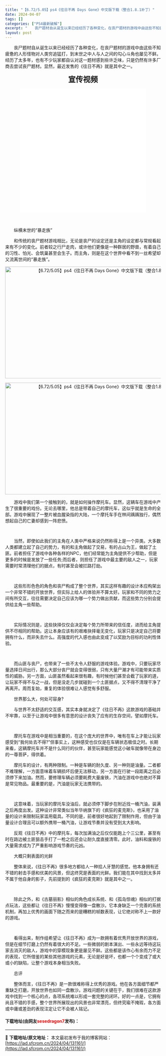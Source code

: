 ```yaml
---
title: "【6.72/5.05】ps4《往日不再 Days Gone》中文版下载（整合1.8.1补丁）"
date: 2024-04-07
tags: []
categories: ["PS4最新破解"]
excerpt: "　　丧尸题材自从诞生以来已经经历了各种变化，在丧尸题材的游戏中由这些不知疲惫的人形怪物对人类穷追猛打，到末世之中人与人之间的勾心斗角也屡见不鲜。经历了太多年，也有不少玩家都自认对这一题材感到些许乏味，只是仍然有许多厂商去尝试丧尸题材。显然，最近发售的《往日不再》就是其中之一。 宣传视频 &nbsp;&hellip;"
layout: post
---
```


 <p>　　丧尸题材自从诞生以来已经经历了各种变化，在丧尸题材的游戏中由这些不知疲惫的人形怪物对人类穷追猛打，到末世之中人与人之间的勾心斗角也屡见不鲜。经历了太多年，也有不少玩家都自认对这一题材感到些许乏味，只是仍然有许多厂商去尝试丧尸题材。显然，最近发售的《往日不再》就是其中之一。</p> <p style="text-align: center;"><strong><span style="font-size:24px;">宣传视频</span></strong></p> <p style="text-align: center;"><iframe allowfullscreen="true" border="0" frameborder="0" framespacing="0" height="400" scrolling="no" src="//player.bilibili.com/player.html?aid=47445286&amp;bvid=BV1xb411t7Ba&amp;cid=83095603&amp;page=1" width="410"></iframe></p> <p align="center">&nbsp;</p> <p>　　纵横末世的&ldquo;暴走族&rdquo;</p> <p>　　和传统的丧尸题材游戏相比，无论是丧尸的设定还是主角的设定都与常规看起来有不少的变化。前者较之行尸走肉，或许他们更像是一种群居的野兽，有着自己的习性、怕光、会筑巢甚至会生子。而主角，则是在这个世界中看不到一丝希望却又流离世间的&ldquo;暴走族&rdquo;。</p> <p align="center"><img src="https://lad.sfcrom.cn/wp-content/uploads/2024/04/20240407_661278dc3efe0.webp" style="width: 640px; height: 360px;" alt="【6.72/5.05】ps4《往日不再 Days Gone》中文版下载（整合1.8.1补丁）" /></p> <p align="center"><img src="https://lad.sfcrom.cn/wp-content/uploads/2024/04/20240407_661278dc98869.webp" style="width: 640px; height: 360px;" alt="【6.72/5.05】ps4《往日不再 Days Gone》中文版下载（整合1.8.1补丁）" /></p> <p>　　游戏中我们第一个接触到的，就是如何操作摩托车。显然，这辆车在游戏中产生了很重要的戏份。无论去哪里，他总是带着自己的摩托车，这似乎就是生命的全部。游戏中展现了一整片被血腥染指的大陆，一个摩托车手在林间踽踽独行，偶然想起自己的亡妻却感到一阵悲愤。</p> <p align="center">&nbsp;</p> <p>　　当然，即使如此我们的主角在人类中严格来说仍然称得上是一个异类。大多数人类都建立起了自己的势力，有的和主角做起了交易，有的占山为王，做起了土匪。前者担任了游戏中各种各样的NPC，他们经常能为主角提供不少帮助，但是更多的时候是发放了一些任务;而后者，则担任了游戏中最主要的敌人之一，玩家需要时常清理他们的据点，有时甚至会被拦路打劫。</p> <p align="center">&nbsp;</p> <p>　　这些形形色色的角色和丧尸构成了整个世界，其实这样有趣的设计本应构架出一个非常不错的开放世界，但实际上给人的体验并不算太好。玩家和不同的势力之间有所交互，往往需要决定自己应该为哪一个势力做出贡献，而这些势力分别会提供给主角一些帮助。</p> <p align="center">&nbsp;</p> <p>　　实际情况则是，这些抉择仅仅会决定每个势力所带来的信任度，进而给主角提供不尽相同的帮助。这让本身应该有的艰难抉择毫无变化，玩家只是决定自己将要拥有什么，而非失去什么。高强度的代入感也由此变成了以奖励为目标的功利性体验。</p> <p align="center">&nbsp;</p> <p>　　而山匪与丧尸，也带来了一些不太令人舒服的游戏体验。游戏中，只要玩家尽量选择日间出行，那么大部分丧尸就会变得很弱，只有大量尸潮才有可能带来实质性的威胁。另一方面，山匪虽然看起来很有趣，有时候他们甚至会截了玩家的道，让玩家不得不与之一战，但是没走几步就碰到一个土匪据点，又不得不清理干净了再离开。周而复始，重复的体验很难让人感觉有多舒服。</p> <p>　　世界那么大，何处可容身?</p> <p>　　与世界不太舒适的交互感，其实本身就决定了《往日不再》这款游戏的基础并不牢靠，以至于让游戏中很多有意思的设计丧失了应有的生存空间，譬如摩托车。</p> <p align="center">&nbsp;</p> <p>　　摩托车在游戏中是相当重要的，在这个庞大的世界中，唯有在车上才能让玩家感受到&ldquo;我何处去不得?&rdquo;但事实上，这种感受也仅仅是在车辆状态极佳之时。长期来看，这辆摩托车并不是什么同行的伙伴，甚至玩家能感觉这小破车就像带在身边的一尊菩萨，得供着。</p> <p>　　摩托车的设计，有两种限制。一种是车辆的耐久度、另一种则是油量。二者都不难理解，一方面意味着车辆损坏后便无法移动，另一方面在行驶一段距离之后必须停下来加油。然而，要修理车辆必须要耗费大量废铁，汽油在游戏中也绝对不算是常见物品。最重要的是，汽油是玩家无法携带的。</p> <p align="center">&nbsp;</p> <p>　　这意味着，当玩家的摩托车没油后，就必须停下脚步在附近找一桶汽油，装满之后再度出发。这种设计非常类似当年华纳旗下的《疯狂的麦克斯》，也采用了油量的设计来限制玩家滥用载具。不同的是，前者很好地起到了限制作用，但由于油量设计合理且可以额外携带一桶汽油，让游戏节奏并没有受到太大影响。</p> <p>　　反观《往日不再》中的摩托车，每次加满油之后仅仅能跑上个三公里，甚至有时在路边被土匪狙击手打了一枪之后还会让耐久度直接清零。此时，油料和废铁的大量需求成为了严重影响游戏节奏的元凶。</p> <p>　　大概只剩表面的光鲜</p> <p>　　整体来说，《往日不再》很多地方都给人一种拾人牙慧的感觉。他本身拥有还不错的射击手感和优美的风景，但这终究是表面的光鲜。我们能在其中找到太多并不属于他自身的影子，先前提到的《疯狂的麦克斯》就是其中之一。</p> <p align="center">&nbsp;</p> <p>　　除此之外，和《古墓丽影》相似的角色成长系统、和《孤岛惊魂》相似的打据点玩法，这些都让《往日不再》慢慢变得像一盘散沙。它本身缺乏一个完善的系统机制，再加上优秀的画面下随之而来的是糟糕的帧数表现，让它绝对称不上一款好的游戏。</p> <p align="center">&nbsp;</p> <p>　　看得出来，制作组希望让《往日不再》成为一款拥有着优秀开放世界的游戏，但是在细节打磨上仍然有着很大的不足。一些微弱的剧本演出、一些永远等待这玩家去消灭的敌人，游戏中的穿模现象更是屡见不鲜。这些都是该作心有余而力不足的表现，它所借鉴的某些其他游戏的元素，无论是好是坏，也都一个个变成了或大或小的缺陷，让整个游戏本身相当失败。</p> <p>　　总评</p> <p>　　整体而言，《往日不再》是一款很难称得上优秀的游戏。他在各方面细节都严重缺乏打磨，开放世界也如同一盘散沙。游戏问题的关键在于，我们很难在这款游戏中找到一个核心的点，各项系统难以形成一套完整的闭环。好的一点是，它拥有尚且不错的手感，整个世界所展现出的风景也非常漂亮，但终究瑜不掩瑕，各方面或中庸或差劲的表现注定让它不会被人铭记。</p> <p><h4>下载地址(由网友<font color="red">sesedragon7</font>发布)：</h4></p> 

---
📖 **下载地址/原文地址：** 本文最初发布于我的博客网站：[https://lad.sfcrom.cn/2024/04/131161/](https://lad.sfcrom.cn/2024/04/131161/)
